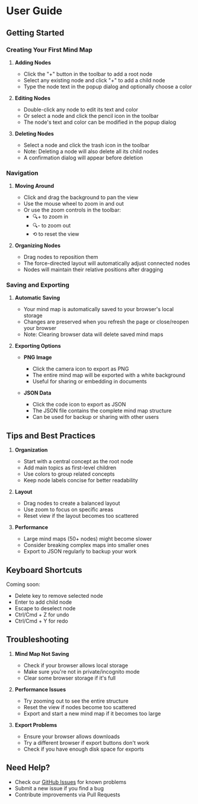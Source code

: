 # User Guide

## Getting Started

### Creating Your First Mind Map

1. **Adding Nodes**
   - Click the "+" button in the toolbar to add a root node
   - Select any existing node and click "+" to add a child node
   - Type the node text in the popup dialog and optionally choose a color

2. **Editing Nodes**
   - Double-click any node to edit its text and color
   - Or select a node and click the pencil icon in the toolbar
   - The node's text and color can be modified in the popup dialog

3. **Deleting Nodes**
   - Select a node and click the trash icon in the toolbar
   - Note: Deleting a node will also delete all its child nodes
   - A confirmation dialog will appear before deletion

### Navigation

1. **Moving Around**
   - Click and drag the background to pan the view
   - Use the mouse wheel to zoom in and out
   - Or use the zoom controls in the toolbar:
     - 🔍+ to zoom in
     - 🔍- to zoom out
     - ⟲ to reset the view

2. **Organizing Nodes**
   - Drag nodes to reposition them
   - The force-directed layout will automatically adjust connected nodes
   - Nodes will maintain their relative positions after dragging

### Saving and Exporting

1. **Automatic Saving**
   - Your mind map is automatically saved to your browser's local storage
   - Changes are preserved when you refresh the page or close/reopen your browser
   - Note: Clearing browser data will delete saved mind maps

2. **Exporting Options**
   - **PNG Image**
     - Click the camera icon to export as PNG
     - The entire mind map will be exported with a white background
     - Useful for sharing or embedding in documents
   
   - **JSON Data**
     - Click the code icon to export as JSON
     - The JSON file contains the complete mind map structure
     - Can be used for backup or sharing with other users

## Tips and Best Practices

1. **Organization**
   - Start with a central concept as the root node
   - Add main topics as first-level children
   - Use colors to group related concepts
   - Keep node labels concise for better readability

2. **Layout**
   - Drag nodes to create a balanced layout
   - Use zoom to focus on specific areas
   - Reset view if the layout becomes too scattered

3. **Performance**
   - Large mind maps (50+ nodes) might become slower
   - Consider breaking complex maps into smaller ones
   - Export to JSON regularly to backup your work

## Keyboard Shortcuts

Coming soon:
- Delete key to remove selected node
- Enter to add child node
- Escape to deselect node
- Ctrl/Cmd + Z for undo
- Ctrl/Cmd + Y for redo

## Troubleshooting

1. **Mind Map Not Saving**
   - Check if your browser allows local storage
   - Make sure you're not in private/incognito mode
   - Clear some browser storage if it's full

2. **Performance Issues**
   - Try zooming out to see the entire structure
   - Reset the view if nodes become too scattered
   - Export and start a new mind map if it becomes too large

3. **Export Problems**
   - Ensure your browser allows downloads
   - Try a different browser if export buttons don't work
   - Check if you have enough disk space for exports

## Need Help?

- Check our [GitHub Issues](https://github.com/TMHSDigital/interactive-mind-map/issues) for known problems
- Submit a new issue if you find a bug
- Contribute improvements via Pull Requests 